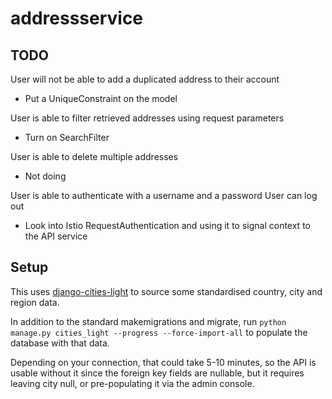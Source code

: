 # addressservice

## TODO

User will not be able to add a duplicated address to their account
- Put a UniqueConstraint on the model

User is able to filter retrieved addresses using request parameters
- Turn on SearchFilter

User is able to delete multiple addresses
- Not doing

User is able to authenticate with a username and a password
User can log out
- Look into Istio RequestAuthentication and using it to signal context to the
  API service

## Setup

This uses
[django-cities-light](https://github.com/yourlabs/django-cities-light) to
source some standardised country, city and region data.

In addition to the standard makemigrations and migrate, run `python manage.py
cities_light --progress --force-import-all` to populate the database with that
data.

Depending on your connection, that could take 5-10 minutes, so the API is
usable without it since the foreign key fields are nullable, but it requires
leaving city null, or pre-populating it via the admin console.
